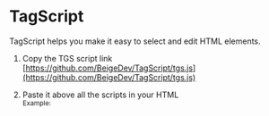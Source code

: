# TagScript
TagScript helps you make it easy to select and edit HTML elements.

1. Copy the TGS script link<br>
[https://github.com/BeigeDev/TagScript/tgs.js](https://github.com/BeigeDev/TagScript/tgs.js)

2. Paste it above all the scripts in your HTML<br>
  <sup>Example:</sup><br>
><script src="https://github.com/BeigeDev/TagScript/tgs.js">
  
3. Done, use it in your project!<br>
  <sup>Select your elements like this:</sup><br>
  >var myElement = TGS.tag('#myId') <br>
  /* My CSS in JS*/ <br>
  myElement.stylesheet('padding', '5px') <br>

